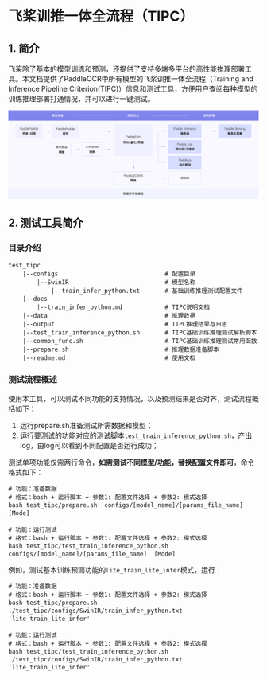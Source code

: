 # 飞桨训推一体全流程（TIPC）

## 1. 简介

飞桨除了基本的模型训练和预测，还提供了支持多端多平台的高性能推理部署工具。本文档提供了PaddleOCR中所有模型的飞桨训推一体全流程（Training and Inference Pipeline Criterion(TIPC)）信息和测试工具，方便用户查阅每种模型的训练推理部署打通情况，并可以进行一键测试。

[![img](https://github.com/PaddlePaddle/PaddleOCR/raw/dygraph/test_tipc/docs/guide.png)](https://github.com/PaddlePaddle/PaddleOCR/blob/dygraph/test_tipc/docs/guide.png)

## 2. 测试工具简介

### 目录介绍

```
test_tipc
    |--configs                              # 配置目录
        |--SwinIR                           # 模型名称
            |--train_infer_python.txt       # 基础训练推理测试配置文件
    |--docs
        |--train_infer_python.md            # TIPC说明文档
    |--data                                 # 推理数据
    |--output                               # TIPC推理结果与日志
    |--test_train_inference_python.sh       # TIPC基础训练推理测试解析脚本
    |--common_func.sh                       # TIPC基础训练推理测试常用函数
    |--prepare.sh                           # 推理数据准备脚本
    |--readme.md                            # 使用文档
```

### 测试流程概述

使用本工具，可以测试不同功能的支持情况，以及预测结果是否对齐，测试流程概括如下：

1. 运行prepare.sh准备测试所需数据和模型；
2. 运行要测试的功能对应的测试脚本`test_train_inference_python.sh`，产出log，由log可以看到不同配置是否运行成功；

测试单项功能仅需两行命令，**如需测试不同模型/功能，替换配置文件即可**，命令格式如下：

```shell
# 功能：准备数据
# 格式：bash + 运行脚本 + 参数1: 配置文件选择 + 参数2: 模式选择
bash test_tipc/prepare.sh  configs/[model_name]/[params_file_name]  [Mode]

# 功能：运行测试
# 格式：bash + 运行脚本 + 参数1: 配置文件选择 + 参数2: 模式选择
bash test_tipc/test_train_inference_python.sh configs/[model_name]/[params_file_name]  [Mode]
```

例如，测试基本训练预测功能的`lite_train_lite_infer`模式，运行：

```shell
# 功能：准备数据
# 格式：bash + 运行脚本 + 参数1: 配置文件选择 + 参数2: 模式选择
bash test_tipc/prepare.sh ./test_tipc/configs/SwinIR/train_infer_python.txt 'lite_train_lite_infer'

# 功能：运行测试
# 格式：bash + 运行脚本 + 参数1: 配置文件选择 + 参数2: 模式选择
bash test_tipc/test_train_inference_python.sh ./test_tipc/configs/SwinIR/train_infer_python.txt 'lite_train_lite_infer'
```
